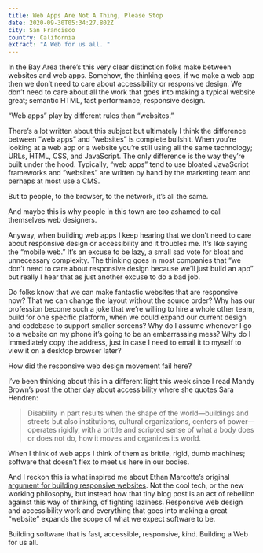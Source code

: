 ```yaml
---
title: Web Apps Are Not A Thing, Please Stop
date: 2020-09-30T05:34:27.802Z
city: San Francisco
country: California
extract: "A Web for us all. "
---
```

In the Bay Area there’s this very clear distinction folks make between websites and web apps. Somehow, the thinking goes, if we make a web app then we don’t need to care about accessibility or responsive design. We don’t need to care about all the work that goes into making a typical website great; semantic HTML, fast performance, responsive design.

“Web apps” play by different rules than “websites.”

There’s a lot written about this subject but ultimately I think the difference between “web apps” and “websites” is complete bullshit. When you’re looking at a web app or a website you’re still using all the same technology; URLs, HTML, CSS, and JavaScript. The only difference is the way they’re built under the hood. Typically, “web apps” tend to use bloated JavaScript frameworks and ”websites” are written by hand by the marketing team and perhaps at most use a CMS. 

But to people, to the browser, to the network, it’s all the same.

And maybe this is why people in this town are too ashamed to call themselves web designers. 

Anyway, when building web apps I keep hearing that we don’t need to care about responsive design or accessibility and it troubles me. It’s like saying the “mobile web.” It’s an excuse to be lazy, a small sad vote for bloat and unnecessary complexity. The thinking goes in most companies that “we don’t need to care about responsive design because we’ll just build an app” but really I hear that as just another excuse to do a bad job. 

Do folks know that we can make fantastic websites that are responsive now? That we can change the layout without the source order? Why has our profession become such a joke that we’re willing to hire a whole other team, build for one specific platform, when we could expand our current design and codebase to support smaller screens? Why do I assume whenever I go to a website on my phone it’s going to be an embarrassing mess? Why do I immediately copy the address, just in case I need to email it to myself to view it on a desktop browser later?

How did the responsive web design movement fail here?

I’ve been thinking about this in a different light this week since I read Mandy Brown’s [post the other day](https://aworkinglibrary.com/writing/misfits) about accessibility where she quotes Sara Hendren:

> Disability in part results when the shape of the world—buildings and streets but also institutions, cultural organizations, centers of power—operates rigidly, with a brittle and scripted sense of what a body does or does not do, how it moves and organizes its world.

When I think of web apps I think of them as brittle, rigid, dumb machines; software that doesn’t flex to meet us here in our bodies.

And I reckon this is what inspired me about Ethan Marcotte’s original [argument for building responsive websites](https://alistapart.com/article/responsive-web-design/). Not the cool tech, or the new working philosophy, but instead how that tiny blog post is an act of rebellion against this way of thinking, of fighting laziness. Responsive web design and accessibility work and everything that goes into making a great “website” expands the scope of what we expect software to be. 

Building software that is fast, accessible, responsive, kind. Building a Web for us all. 